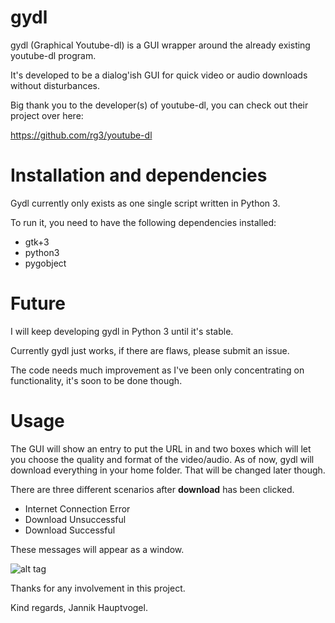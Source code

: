 # gydl
gydl (Graphical Youtube-dl) is a GUI wrapper around the already existing youtube-dl program.

It's developed to be a dialog'ish GUI for quick video or audio downloads without disturbances.

Big thank you to the developer(s) of youtube-dl, you can check out their project over here:

https://github.com/rg3/youtube-dl

# Installation and dependencies
Gydl currently only exists as one single script written in Python 3.

To run it, you need to have the following dependencies installed:
* gtk+3
* python3
* pygobject

# Future
I will keep developing gydl in Python 3 until it's stable.

Currently gydl just works, if there are flaws, please submit an issue.

The code needs much improvement as I've been only concentrating on functionality, it's soon to be done though.

# Usage
The GUI will show an entry to put the URL in and two boxes which will let you choose the quality and format of the video/audio. As of now, gydl will download everything in your home folder. That will be changed later though.

There are three different scenarios after **download** has been clicked.

* Internet Connection Error
* Download Unsuccessful
* Download Successful

These messages will appear as a window.

![alt tag](http://i.imgur.com/8QeD4Ri.png)


Thanks for any involvement in this project.

Kind regards, Jannik Hauptvogel.

